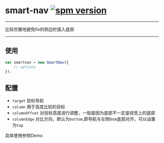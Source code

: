 # smart-nav [![spm version](http://moekit.com/badge/smart-nav)](http://moekit.com/package/smart-nav)

---

比较优雅地避免fix的侧边栏插入底部

---

## 使用

```javascript
var smartnav = new SmartNav({
    // options
});
```

## 配置 

+  `target` 目标导航
+  `column` 用于高度比较的目标
+  `columnOffset` 对目标高度进行调整，一般是因为底部不一定是视觉上的底部
+  `columnEdge` 对比方向，默认为`bottom`,即导航与左侧box底部对齐，可以设置为`top`

具体使用参照Demo

